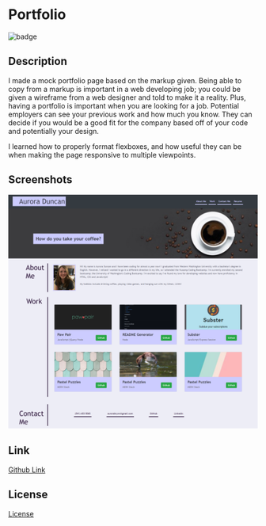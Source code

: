 # Portfolio
![badge](https://img.shields.io/badge/license-MIT-green)

## Description
I made a mock portfolio page based on the markup given. Being able to copy from a markup is important in a web developing job; you could be given a wireframe from a web designer and told to make it a reality. Plus, having a portfolio is important when you are looking for a job. Potential employers can see your previous work and how much you know. They can decide if you would be a good fit for the company based off of your code and potentially your design. 

I learned how to properly format flexboxes, and how useful they can be when making the page responsive to multiple viewpoints.

## Screenshots
![Screenshot](./assets/images/screencapture.png)

## Link
<a href="https://aurorabrynn.github.io/portfolio-markup/">Github Link</a>

## License
<a href="./LICENSE.txt">License</a>